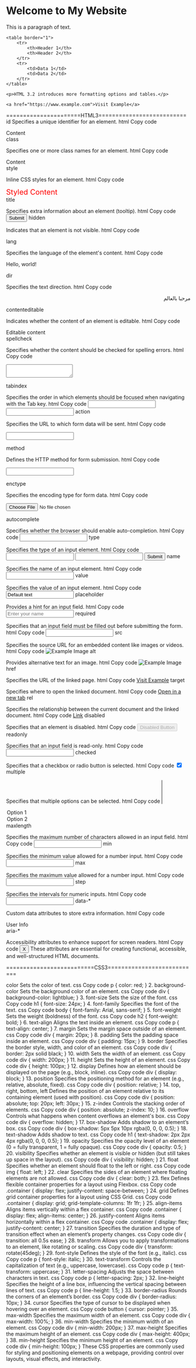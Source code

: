 

<!DOCTYPE html>
<html>

<head>
    <title>Page Title</title>
    <meta http-equiv="Content-Type" content="text/html; charset=UTF-8">
</head>

<body>
    <h1>Welcome to My Website</h1>
    <p>This is a paragraph of text.</p>

    <table border="1">
        <tr>
            <th>Header 1</th>
            <th>Header 2</th>
        </tr>
        <tr>
            <td>Data 1</td>
            <td>Data 2</td>
        </tr>
    </table>

    <p>HTML 3.2 introduces more formatting options and tables.</p>

    <a href="https://www.example.com">Visit Example</a>
    
</body>

</html>


======================HTML3==========================
id
Specifies a unique identifier for an element.
html
Copy code
<div id="unique-id">Content</div>
class

Specifies one or more class names for an element.
html
Copy code
<div class="my-class another-class">Content</div>
style

Inline CSS styles for an element.
html
Copy code
<div style="color: red; font-size: 20px;">Styled Content</div>
title

Specifies extra information about an element (tooltip).
html
Copy code
<button title="Click here to submit">Submit</button>
hidden

Indicates that an element is not visible.
html
Copy code
<div hidden>Content</div>
lang

Specifies the language of the element's content.
html
Copy code
<p lang="en">Hello, world!</p>
dir

Specifies the text direction.
html
Copy code
<p dir="rtl">مرحبا بالعالم</p>
contenteditable

Indicates whether the content of an element is editable.
html
Copy code
<div contenteditable="true">Editable content</div>
spellcheck

Specifies whether the content should be checked for spelling errors.
html
Copy code
<textarea spellcheck="true"></textarea>
tabindex

Specifies the order in which elements should be focused when navigating with the Tab key.
html
Copy code
<input tabindex="1" />
<input tabindex="2" />
action

Specifies the URL to which form data will be sent.
html
Copy code
<form action="submit.php">
  <input type="text" name="username">
</form>
method

Defines the HTTP method for form submission.
html
Copy code
<form method="POST" action="submit.php">
  <input type="text" name="username">
</form>
enctype

Specifies the encoding type for form data.
html
Copy code
<form enctype="multipart/form-data">
  <input type="file" name="file">
</form>
autocomplete

Specifies whether the browser should enable auto-completion.
html
Copy code
<input type="text" autocomplete="on">
type

Specifies the type of an input element.
html
Copy code
<input type="text">
<input type="password">
<input type="submit">
name

Specifies the name of an input element.
html
Copy code
<input type="text" name="username">
value

Specifies the value of an input element.
html
Copy code
<input type="text" value="Default text">
placeholder

Provides a hint for an input field.
html
Copy code
<input type="text" placeholder="Enter your name">
required

Specifies that an input field must be filled out before submitting the form.
html
Copy code
<input type="text" required>
src

Specifies the source URL for an embedded content like images or videos.
html
Copy code
<img src="image.jpg" alt="Example Image">
alt

Provides alternative text for an image.
html
Copy code
<img src="image.jpg" alt="Example Image">
href

Specifies the URL of the linked page.
html
Copy code
<a href="https://www.example.com">Visit Example</a>
target

Specifies where to open the linked document.
html
Copy code
<a href="https://www.example.com" target="_blank">Open in a new tab</a>
rel

Specifies the relationship between the current document and the linked document.
html
Copy code
<a href="https://www.example.com" rel="noopener noreferrer">Link</a>
disabled

Specifies that an element is disabled.
html
Copy code
<button disabled>Disabled Button</button>
readonly

Specifies that an input field is read-only.
html
Copy code
<input type="text" readonly>
checked

Specifies that a checkbox or radio button is selected.
html
Copy code
<input type="checkbox" checked>
multiple

Specifies that multiple options can be selected.
html
Copy code
<select multiple>
  <option>Option 1</option>
  <option>Option 2</option>
</select>
maxlength

Specifies the maximum number of characters allowed in an input field.
html
Copy code
<input type="text" maxlength="10">
min

Specifies the minimum value allowed for a number input.
html
Copy code
<input type="number" min="1">
max

Specifies the maximum value allowed for a number input.
html
Copy code
<input type="number" max="100">
step

Specifies the intervals for numeric inputs.
html
Copy code
<input type="number" step="5">
data-*

Custom data attributes to store extra information.
html
Copy code
<div data-user-id="12345">User Info</div>
aria-*

Accessibility attributes to enhance support for screen readers.
html
Copy code
<button aria-label="Close">X</button>
These attributes are essential for creating functional, accessible, and well-structured HTML documents.





==========================CSS3===========================



color
Sets the color of text.
css
Copy code
p {
  color: red;
}
2. background-color
Sets the background color of an element.
css
Copy code
div {
  background-color: lightblue;
}
3. font-size
Sets the size of the font.
css
Copy code
h1 {
  font-size: 24px;
}
4. font-family
Specifies the font of the text.
css
Copy code
body {
  font-family: Arial, sans-serif;
}
5. font-weight
Sets the weight (boldness) of the font.
css
Copy code
h2 {
  font-weight: bold;
}
6. text-align
Aligns the text inside an element.
css
Copy code
p {
  text-align: center;
}
7. margin
Sets the margin space outside of an element.
css
Copy code
div {
  margin: 20px;
}
8. padding
Sets the padding space inside an element.
css
Copy code
div {
  padding: 15px;
}
9. border
Specifies the border style, width, and color of an element.
css
Copy code
div {
  border: 2px solid black;
}
10. width
Sets the width of an element.
css
Copy code
div {
  width: 200px;
}
11. height
Sets the height of an element.
css
Copy code
div {
  height: 100px;
}
12. display
Defines how an element should be displayed on the page (e.g., block, inline).
css
Copy code
div {
  display: block;
}
13. position
Specifies the positioning method for an element (e.g., relative, absolute, fixed).
css
Copy code
div {
  position: relative;
}
14. top, right, bottom, left
Defines the position of an element relative to its containing element (used with position).
css
Copy code
div {
  position: absolute;
  top: 20px;
  left: 30px;
}
15. z-index
Controls the stacking order of elements.
css
Copy code
div {
  position: absolute;
  z-index: 10;
}
16. overflow
Controls what happens when content overflows an element's box.
css
Copy code
div {
  overflow: hidden;
}
17. box-shadow
Adds shadow to an element’s box.
css
Copy code
div {
  box-shadow: 5px 5px 10px rgba(0, 0, 0, 0.5);
}
18. text-shadow
Adds shadow to text.
css
Copy code
h1 {
  text-shadow: 2px 2px 4px rgba(0, 0, 0, 0.5);
}
19. opacity
Specifies the opacity level of an element (0 = fully transparent, 1 = fully opaque).
css
Copy code
div {
  opacity: 0.5;
}
20. visibility
Specifies whether an element is visible or hidden (but still takes up space in the layout).
css
Copy code
div {
  visibility: hidden;
}
21. float
Specifies whether an element should float to the left or right.
css
Copy code
img {
  float: left;
}
22. clear
Specifies the sides of an element where floating elements are not allowed.
css
Copy code
div {
  clear: both;
}
23. flex
Defines flexible container properties for a layout using Flexbox.
css
Copy code
.container {
  display: flex;
  justify-content: space-between;
}
24. grid
Defines grid container properties for a layout using CSS Grid.
css
Copy code
.container {
  display: grid;
  grid-template-columns: 1fr 1fr;
}
25. align-items
Aligns items vertically within a flex container.
css
Copy code
.container {
  display: flex;
  align-items: center;
}
26. justify-content
Aligns items horizontally within a flex container.
css
Copy code
.container {
  display: flex;
  justify-content: center;
}
27. transition
Specifies the duration and type of transition effect when an element’s property changes.
css
Copy code
div {
  transition: all 0.5s ease;
}
28. transform
Allows you to apply transformations to an element, like rotating or scaling.
css
Copy code
div {
  transform: rotate(45deg);
}
29. font-style
Defines the style of the font (e.g., italic).
css
Copy code
p {
  font-style: italic;
}
30. text-transform
Controls the capitalization of text (e.g., uppercase, lowercase).
css
Copy code
p {
  text-transform: uppercase;
}
31. letter-spacing
Adjusts the space between characters in text.
css
Copy code
p {
  letter-spacing: 2px;
}
32. line-height
Specifies the height of a line box, influencing the vertical spacing between lines of text.
css
Copy code
p {
  line-height: 1.5;
}
33. border-radius
Rounds the corners of an element’s border.
css
Copy code
div {
  border-radius: 10px;
}
34. cursor
Specifies the type of cursor to be displayed when hovering over an element.
css
Copy code
button {
  cursor: pointer;
}
35. max-width
Specifies the maximum width of an element.
css
Copy code
div {
  max-width: 100%;
}
36. min-width
Specifies the minimum width of an element.
css
Copy code
div {
  min-width: 200px;
}
37. max-height
Specifies the maximum height of an element.
css
Copy code
div {
  max-height: 400px;
}
38. min-height
Specifies the minimum height of an element.
css
Copy code
div {
  min-height: 100px;
}
These CSS properties are commonly used for styling and positioning elements on a webpage, providing control over layouts, visual effects, and interactivity.




